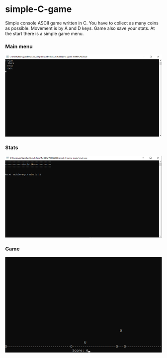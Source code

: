 # simple-C-game
Simple console ASCII game written in C.
You have to collect as many coins as possible.
Movement is by A and D keys. Game also save your stats.
At the start there is a simple game menu.

### Main menu
<img src="./menu.png" />

### Stats
<img src="./stats.png" />

### Game
<img src="./game.png" />
